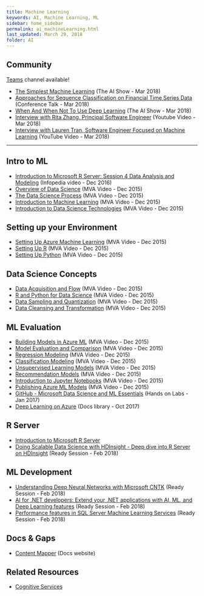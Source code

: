 ```yaml
---
title: Machine Learning
keywords: AI, Machine Learning, ML
sidebar: home_sidebar
permalink: ai_machineLearning.html
last_updated: March 29, 2018
folder: AI
---
```


## Community

[Teams](https://teams.microsoft.com/l/channel/19%3a9213dae678324a14a2ec4b904522a91f%40thread.skype/AI%2520-%2520Machine%2520Learning?groupId=dff0a70d-6316-4124-ae5a-e9d06f63ec34&tenantId=72f988bf-86f1-41af-91ab-2d7cd011db47) channel available!

- [The Simplest Machine Learning](https://www.youtube.com/watch?v=kUV045QBWJg&index=2&list=PLlrxD0HtieHi0mwteKBOfEeOYf0LJU4O1) (The AI Show - Mar 2018)
- [Approaches for Sequence Classification on Financial Time Series Data](https://www.youtube.com/watch?v=flMCYqIn3eg&list=PLlrxD0HtieHi0mwteKBOfEeOYf0LJU4O1&index=7) (Conference Talk - Mar 2018)
- [When And When Not To Use Deep Learning](https://www.youtube.com/watch?v=bdxDPNIizV0&index=4&list=PLlrxD0HtieHi0mwteKBOfEeOYf0LJU4O1) (The AI Show - Mar 2018)
- [Interview with Rita Zhang, Principal Software Engineer](https://www.youtube.com/watch?v=kZXM0hi1gFg&list=PLlrxD0HtieHjdZqKBtyEAqX0R75w36HPW) (Youtube Video - Mar 2018)
- [Interview with Lauren Tran, Software Engineer Focused on Machine Learning](https://www.youtube.com/watch?v=5lvFveevcLY&index=3&list=PLlrxD0HtieHjdZqKBtyEAqX0R75w36HPW) (YouTube Video - Mar 2018)

<!-- Add in any communities worth following: blogs, twitter, etc. -->
---
<!-- Here, add in any links to useful resources. The structure is not fixed, it can be grouped by scenario, by tech, or set up as a learning path -->

## Intro to ML

- [Introduction to Microsoft R Server: Session 4 Data Analysis and Modeling](https://microsoft.sharepoint.com/sites/infopedia/media/details/AEVD-3-115352) (Infopedia video - Dec 2016)
- [Overview of Data Science](https://microsoft.sharepoint.com/sites/academy/media/AEVD-3-101985) (MVA Video - Dec 2015)
- [The Data Science Process](https://microsoft.sharepoint.com/sites/academy/media/AEVD-3-101986) (MVA Video - Dec 2015)
- [Introduction to Machine Learning](https://microsoft.sharepoint.com/sites/academy/media/AEVD-3-101987) (MVA Video - Dec 2015)
- [Introduction to Data Science Technologies](https://microsoft.sharepoint.com/sites/academy/media/AEVD-3-101992) (MVA Video - Dec 2015)

## Setting up your Environment

- [Setting Up Azure Machine Learning](https://microsoft.sharepoint.com/sites/academy/media/AEVD-3-101982) (MVA Video - Dec 2015)
- [Setting Up R](https://microsoft.sharepoint.com/sites/academy/media/AEVD-3-101983) (MVA Video - Dec 2015)
- [Setting Up Python](https://microsoft.sharepoint.com/sites/academy/media/AEVD-3-101984) (MVA Video - Dec 2015)

## Data Science Concepts

- [Data Acquisition and Flow](https://microsoft.sharepoint.com/sites/academy/media/AEVD-3-101993) (MVA Video - Dec 2015)
- [R and Python for Data Science](https://microsoft.sharepoint.com/sites/academy/media/AEVD-3-101994) (MVA Video - Dec 2015)
- [Data Sampling and Quantization](https://microsoft.sharepoint.com/sites/academy/media/AEVD-3-101995) (MVA Video - Dec 2015)
- [Data Cleansing and Transformation](https://microsoft.sharepoint.com/sites/academy/media/AEVD-3-101996) (MVA Video - Dec 2015)

## ML Evaluation

- [Building Models in Azure ML](https://microsoft.sharepoint.com/sites/academy/media/AEVD-3-101998) (MVA Video - Dec 2015)
- [Model Evaluation and Comparison](https://microsoft.sharepoint.com/sites/academy/media/AEVD-3-101999) (MVA Video - Dec 2015)
- [Regression Modeling](https://microsoft.sharepoint.com/sites/academy/media/AEVD-3-102000) (MVA Video - Dec 2015)
- [Classification Modeling](https://microsoft.sharepoint.com/sites/academy/media/AEVD-3-102009) (MVA Video - Dec 2015)
- [Unsupervised Learning Models](https://microsoft.sharepoint.com/sites/academy/media/AEVD-3-102001) (MVA Video - Dec 2015)
- [Recommendation Models](https://microsoft.sharepoint.com/sites/academy/media/AEVD-3-102002) (MVA Video - Dec 2015)
- [Introduction to Jupyter Notebooks](https://microsoft.sharepoint.com/sites/academy/media/AEVD-3-102003) (MVA Video - Dec 2015)
- [Publishing Azure ML Models](https://microsoft.sharepoint.com/sites/academy/media/AEVD-3-102004) (MVA Video - Dec 2015)
- [GitHub - Microsoft Data Science and ML Essentials](https://github.com/MicrosoftLearning/Data-Science-Essentials/tree/master/Labs) (Hands on Labs - Jan 2017)
- [Deep Learning on Azure](https://azure.github.io/learnAnalytics-DeepLearning-Azure/index.html) (Docs library - Oct 2017)

## R Server

- [Introduction to Microsoft R Server](https://channel9.msdn.com/Series/Microsoft-R-Server-Series)
- [Doing Scalable Data Science with HDInsight - Deep dive into R Server on HDInsight](https://content.microsoftready.com/FY18Q3/session/DAI-AAAI304-R1) (Ready Session - Feb 2018)

## ML Development

- [Understanding Deep Neural Networks with Microsoft CNTK](https://content.microsoftready.com/FY18Q3/session/CD-ARC319) (Ready Session - Feb 2018)
- [AI for .NET developers: Extend your .NET applications with AI, ML, and Deep Learning features](https://content.microsoftready.com/FY18Q3/session/CD-DEV312) (Ready Session - Feb 2018)
- [Performance features in SQL Server Machine Learning Services](https://content.microsoftready.com/FY18Q3/session/DAI-AAAI302) (Ready Session - Feb 2018)

## Docs & Gaps

- [Content Mapper](https://contentmapper.azurewebsites.net/?directory=ML&filename=ml.json) (Docs website)

## Related Resources

- [Cognitive Services](ai_cognitive)
